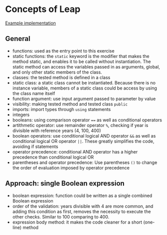 # Concepts of Leap

[Example implementation](https://github.com/exercism/csharp/blob/master/exercises/leap/Example.cs)

## General

- functions: used as the entry point to this exercise
- static functions: the `static` keyword is the modifier that makes the method static, and enables it to be called without instantiation. The static method can access the variables passed in as arguments, global, and only other static members of the class.
- classes: the tested method is defined in a class
- static class: a static class cannot be instantiated. Because there is no instance variable, members of a static class could be access by using the class name itself
- function argument: use input argument passed to parameter by value
- visibility: making tested method and tested class `public`
- imports: import types through `using` statements
- integers
- booleans: using comparison operator `==` as well as conditional operators
- artithmetic operator: use remainder operator `%`, checking if year is divisible with reference years (4, 100, 400)
- boolean operators: use conditional logical AND operator `&&` as well as conditional logical OR operator `||`. These greatly simplifies the code, avoiding if statements
- operator precedence: conditional AND operator has a higher precedence than conditional logical OR
- parentheses and operator precedence: Use parentheses `()` to change the order of evaluation imposed by operator precedence

## Approach: single Boolean expression

- boolean expression: function could be written as a single combined Boolean expression
- order of the validation: years divisible with 4 are more common, and adding this condition as first, removes the necessity to execute the other checks. Similar to 100 comparing to 400.
- expression body method: it makes the code cleaner for a short (one-line) method
